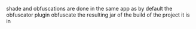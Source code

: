 shade and obfuscations are done in the same app as by default the obfuscator plugin obfuscate the resulting jar of the build of the project it is in